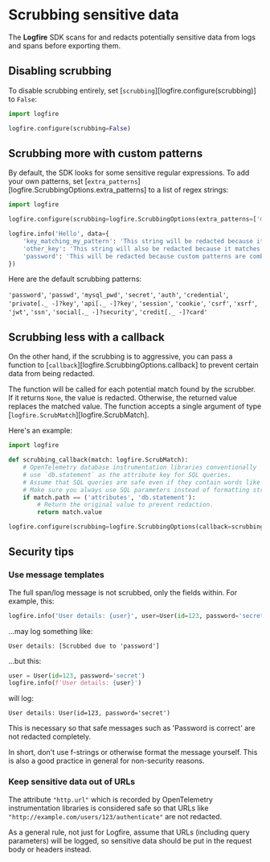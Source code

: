 # Scrubbing sensitive data

The **Logfire** SDK scans for and redacts potentially sensitive data from logs and spans before exporting them.

## Disabling scrubbing

To disable scrubbing entirely, set [`scrubbing`][logfire.configure(scrubbing)] to `False`:

```python
import logfire

logfire.configure(scrubbing=False)
```

## Scrubbing more with custom patterns

By default, the SDK looks for some sensitive regular expressions. To add your own patterns, set [`extra_patterns`][logfire.ScrubbingOptions.extra_patterns] to a list of regex strings:

```python
import logfire

logfire.configure(scrubbing=logfire.ScrubbingOptions(extra_patterns=['my_pattern']))

logfire.info('Hello', data={
    'key_matching_my_pattern': 'This string will be redacted because its key matches',
    'other_key': 'This string will also be redacted because it matches MY_PATTERN case-insensitively',
    'password': 'This will be redacted because custom patterns are combined with the default patterns',
})
```

Here are the default scrubbing patterns:

`'password'`, `'passwd'`, `'mysql_pwd'`, `'secret'`, `'auth'`, `'credential'`, `'private[._ -]?key'`, `'api[._ -]?key'`,
`'session'`, `'cookie'`, `'csrf'`, `'xsrf'`, `'jwt'`, `'ssn'`, `'social[._ -]?security'`, `'credit[._ -]?card'`

## Scrubbing less with a callback

On the other hand, if the scrubbing is to aggressive, you can pass a function to [`callback`][logfire.ScrubbingOptions.callback] to prevent certain data from being redacted.

The function will be called for each potential match found by the scrubber. If it returns `None`, the value is redacted. Otherwise, the returned value replaces the matched value. The function accepts a single argument of type [`logfire.ScrubMatch`][logfire.ScrubMatch].

Here's an example:

```python
import logfire

def scrubbing_callback(match: logfire.ScrubMatch):
    # OpenTelemetry database instrumentation libraries conventionally
    # use `db.statement` as the attribute key for SQL queries.
    # Assume that SQL queries are safe even if they contain words like 'password'.
    # Make sure you always use SQL parameters instead of formatting strings directly!
    if match.path == ('attributes', 'db.statement'):
        # Return the original value to prevent redaction.
        return match.value

logfire.configure(scrubbing=logfire.ScrubbingOptions(callback=scrubbing_callback))
```

## Security tips

### Use message templates

The full span/log message is not scrubbed, only the fields within. For example, this:

```python
logfire.info('User details: {user}', user=User(id=123, password='secret'))
```

...may log something like:

```
User details: [Scrubbed due to 'password']
```

...but this:

```python
user = User(id=123, password='secret')
logfire.info(f'User details: {user}')
```

will log:

```
User details: User(id=123, password='secret')
```

This is necessary so that safe messages such as 'Password is correct' are not redacted completely.

In short, don't use f-strings or otherwise format the message yourself. This is also a good practice in general for non-security reasons.

### Keep sensitive data out of URLs

The attribute `"http.url"` which is recorded by OpenTelemetry instrumentation libraries is considered safe so that URLs like `"http://example.com/users/123/authenticate"` are not redacted.

As a general rule, not just for Logfire, assume that URLs (including query parameters) will be logged, so sensitive data should be put in the request body or headers instead.
